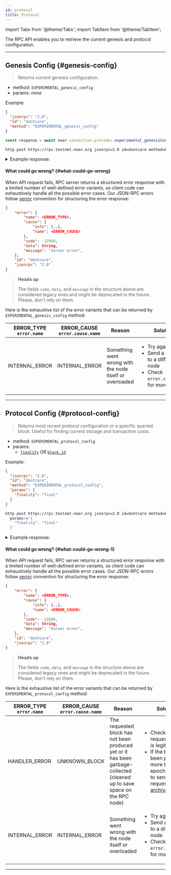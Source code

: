 ```yaml
---
id: protocol
title: Protocol
---
```


import Tabs from '@theme/Tabs';
import TabItem from '@theme/TabItem';


The RPC API enables you to retrieve the current genesis and protocol configuration.

---

## Genesis Config {#genesis-config}

> Returns current genesis configuration.

- method: `EXPERIMENTAL_genesis_config`
- params: _none_

Example:

<Tabs>
<TabItem value="json" label="JSON" default>

```json
{
  "jsonrpc": "2.0",
  "id": "dontcare",
  "method": "EXPERIMENTAL_genesis_config"
}
```

</TabItem>
<TabItem value="js" label="🌐 JavaScript" label="JavaScript">

```js
const response = await near.connection.provider.experimental_genesisConfig();
```

</TabItem>
<TabItem value="http" label="HTTPie">

```bash
http post https://rpc.testnet.near.org jsonrpc=2.0 id=dontcare method=EXPERIMENTAL_genesis_config
```

</TabItem>
</Tabs>

<details>
<summary>Example response: </summary>
<p>

```json
{
  "jsonrpc": "2.0",
  "result": {
    "protocol_version": 29,
    "genesis_time": "2020-07-31T03:39:42.911378Z",
    "chain_id": "testnet",
    "genesis_height": 10885359,
    "num_block_producer_seats": 100,
    "num_block_producer_seats_per_shard": [100],
    "avg_hidden_validator_seats_per_shard": [0],
    "dynamic_resharding": false,
    "protocol_upgrade_stake_threshold": [4, 5],
    "protocol_upgrade_num_epochs": 2,
    "epoch_length": 43200,
    "gas_limit": 1000000000000000,
    "min_gas_price": "5000",
    "max_gas_price": "10000000000000000000000",
    "block_producer_kickout_threshold": 80,
    "chunk_producer_kickout_threshold": 90,
    "online_min_threshold": [90, 100],
    "online_max_threshold": [99, 100],
    "gas_price_adjustment_rate": [1, 100],
    "runtime_config": {
      "storage_amount_per_byte": "90949470177292823791",
      "transaction_costs": {
        "action_receipt_creation_config": {
          "send_sir": 108059500000,
          "send_not_sir": 108059500000,
          "execution": 108059500000
        },
        "data_receipt_creation_config": {
          "base_cost": {
            "send_sir": 4697339419375,
            "send_not_sir": 4697339419375,
            "execution": 4697339419375
          },
          "cost_per_byte": {
            "send_sir": 59357464,
            "send_not_sir": 59357464,
            "execution": 59357464
          }
        },
        "action_creation_config": {
          "create_account_cost": {
            "send_sir": 99607375000,
            "send_not_sir": 99607375000,
            "execution": 99607375000
          },
          "deploy_contract_cost": {
            "send_sir": 184765750000,
            "send_not_sir": 184765750000,
            "execution": 184765750000
          },
          "deploy_contract_cost_per_byte": {
            "send_sir": 6812999,
            "send_not_sir": 6812999,
            "execution": 6812999
          },
          "function_call_cost": {
            "send_sir": 2319861500000,
            "send_not_sir": 2319861500000,
            "execution": 2319861500000
          },
          "function_call_cost_per_byte": {
            "send_sir": 2235934,
            "send_not_sir": 2235934,
            "execution": 2235934
          },
          "transfer_cost": {
            "send_sir": 115123062500,
            "send_not_sir": 115123062500,
            "execution": 115123062500
          },
          "stake_cost": {
            "send_sir": 141715687500,
            "send_not_sir": 141715687500,
            "execution": 102217625000
          },
          "add_key_cost": {
            "full_access_cost": {
              "send_sir": 101765125000,
              "send_not_sir": 101765125000,
              "execution": 101765125000
            },
            "function_call_cost": {
              "send_sir": 102217625000,
              "send_not_sir": 102217625000,
              "execution": 102217625000
            },
            "function_call_cost_per_byte": {
              "send_sir": 1925331,
              "send_not_sir": 1925331,
              "execution": 1925331
            }
          },
          "delete_key_cost": {
            "send_sir": 94946625000,
            "send_not_sir": 94946625000,
            "execution": 94946625000
          },
          "delete_account_cost": {
            "send_sir": 147489000000,
            "send_not_sir": 147489000000,
            "execution": 147489000000
          }
        },
        "storage_usage_config": {
          "num_bytes_account": 100,
          "num_extra_bytes_record": 40
        },
        "burnt_gas_reward": [3, 10],
        "pessimistic_gas_price_inflation_ratio": [103, 100]
      },
      "wasm_config": {
        "ext_costs": {
          "base": 264768111,
          "contract_compile_base": 35445963,
          "contract_compile_bytes": 216750,
          "read_memory_base": 2609863200,
          "read_memory_byte": 3801333,
          "write_memory_base": 2803794861,
          "write_memory_byte": 2723772,
          "read_register_base": 2517165186,
          "read_register_byte": 98562,
          "write_register_base": 2865522486,
          "write_register_byte": 3801564,
          "utf8_decoding_base": 3111779061,
          "utf8_decoding_byte": 291580479,
          "utf16_decoding_base": 3543313050,
          "utf16_decoding_byte": 163577493,
          "sha256_base": 4540970250,
          "sha256_byte": 24117351,
          "keccak256_base": 5879491275,
          "keccak256_byte": 21471105,
          "keccak512_base": 5811388236,
          "keccak512_byte": 36649701,
          "log_base": 3543313050,
          "log_byte": 13198791,
          "storage_write_base": 64196736000,
          "storage_write_key_byte": 70482867,
          "storage_write_value_byte": 31018539,
          "storage_write_evicted_byte": 32117307,
          "storage_read_base": 56356845750,
          "storage_read_key_byte": 30952533,
          "storage_read_value_byte": 5611005,
          "storage_remove_base": 53473030500,
          "storage_remove_key_byte": 38220384,
          "storage_remove_ret_value_byte": 11531556,
          "storage_has_key_base": 54039896625,
          "storage_has_key_byte": 30790845,
          "storage_iter_create_prefix_base": 0,
          "storage_iter_create_prefix_byte": 0,
          "storage_iter_create_range_base": 0,
          "storage_iter_create_from_byte": 0,
          "storage_iter_create_to_byte": 0,
          "storage_iter_next_base": 0,
          "storage_iter_next_key_byte": 0,
          "storage_iter_next_value_byte": 0,
          "touching_trie_node": 16101955926,
          "promise_and_base": 1465013400,
          "promise_and_per_promise": 5452176,
          "promise_return": 560152386,
          "validator_stake_base": 911834726400,
          "validator_total_stake_base": 911834726400
        },
        "grow_mem_cost": 1,
        "regular_op_cost": 3856371,
        "limit_config": {
          "max_gas_burnt": 200000000000000,
          "max_gas_burnt_view": 200000000000000,
          "max_stack_height": 16384,
          "initial_memory_pages": 1024,
          "max_memory_pages": 2048,
          "registers_memory_limit": 1073741824,
          "max_register_size": 104857600,
          "max_number_registers": 100,
          "max_number_logs": 100,
          "max_total_log_length": 16384,
          "max_total_prepaid_gas": 300000000000000,
          "max_actions_per_receipt": 100,
          "max_number_bytes_method_names": 2000,
          "max_length_method_name": 256,
          "max_arguments_length": 4194304,
          "max_length_returned_data": 4194304,
          "max_contract_size": 4194304,
          "max_length_storage_key": 4194304,
          "max_length_storage_value": 4194304,
          "max_promises_per_function_call_action": 1024,
          "max_number_input_data_dependencies": 128
        }
      },
      "account_creation_config": {
        "min_allowed_top_level_account_length": 0,
        "registrar_account_id": "registrar"
      }
    },
    "validators": [
      {
        "account_id": "node0",
        "public_key": "ed25519:7PGseFbWxvYVgZ89K1uTJKYoKetWs7BJtbyXDzfbAcqX",
        "amount": "1000000000000000000000000000000"
      },
      {
        "account_id": "node1",
        "public_key": "ed25519:6DSjZ8mvsRZDvFqFxo8tCKePG96omXW7eVYVSySmDk8e",
        "amount": "1000000000000000000000000000000"
      },
      {
        "account_id": "node2",
        "public_key": "ed25519:GkDv7nSMS3xcqA45cpMvFmfV1o4fRF6zYo1JRR6mNqg5",
        "amount": "1000000000000000000000000000000"
      },
      {
        "account_id": "node3",
        "public_key": "ed25519:ydgzeXHJ5Xyt7M1gXLxqLBW1Ejx6scNV5Nx2pxFM8su",
        "amount": "1000000000000000000000000000000"
      }
    ],
    "transaction_validity_period": 86400,
    "protocol_reward_rate": [1, 10],
    "max_inflation_rate": [1, 20],
    "total_supply": "1031467299046044096035532756810080",
    "num_blocks_per_year": 31536000,
    "protocol_treasury_account": "near",
    "fishermen_threshold": "10000000000000000000",
    "minimum_stake_divisor": 10
  },
  "id": "dontcare"
}
```

</p>
</details>

#### What could go wrong? {#what-could-go-wrong}

When API request fails, RPC server returns a structured error response with a limited number of well-defined error variants, so client code can exhaustively handle all the possible error cases. Our JSON-RPC errors follow [verror](https://github.com/joyent/node-verror) convention for structuring the error response:


```json
{
    "error": {
        "name": <ERROR_TYPE>,
        "cause": {
            "info": {..},
            "name": <ERROR_CAUSE>
        },
        "code": -32000,
        "data": String,
        "message": "Server error",
    },
    "id": "dontcare",
    "jsonrpc": "2.0"
}
```

> **Heads up**
>
> The fields `code`, `data`, and `message` in the structure above are considered legacy ones and might be deprecated in the future. Please, don't rely on them.

Here is the exhaustive list of the error variants that can be returned by `EXPERIMENTAL_genesis_config` method:

<table>
  <thead>
    <tr>
      <th>
        ERROR_TYPE<br />
        <code>error.name</code>
      </th>
      <th>ERROR_CAUSE<br /><code>error.cause.name</code></th>
      <th>Reason</th>
      <th>Solution</th>
    </tr>
  </thead>
  <tbody>
    <tr>
      <td>INTERNAL_ERROR</td>
      <td>INTERNAL_ERROR</td>
      <td>Something went wrong with the node itself or overloaded</td>
      <td>
        <ul>
          <li>Try again later</li>
          <li>Send a request to a different node</li>
          <li>Check <code>error.cause.info</code> for more details</li>
        </ul>
      </td>
    </tr>
  </tbody>
</table>

---

## Protocol Config {#protocol-config}

> Returns most recent protocol configuration or a specific queried block. Useful for finding current storage and transaction costs.

- method: `EXPERIMENTAL_protocol_config`
- params:
  - [`finality`](/api/rpc/setup#using-finality-param) _OR_ [`block_id`](/api/rpc/setup#using-block_id-param)

Example:

<Tabs>
<TabItem value="json" label="JSON" default>

```json
{
  "jsonrpc": "2.0",
  "id": "dontcare",
  "method": "EXPERIMENTAL_protocol_config",
  "params": {
    "finality": "final"
  }
}
```

</TabItem>
<TabItem value="http" label="HTTPie">

```bash
http post https://rpc.testnet.near.org jsonrpc=2.0 id=dontcare method=EXPERIMENTAL_protocol_config \
  params:='{
    "finality": "final"
  }'
```

</TabItem>
</Tabs>

<details>
<summary>Example response: </summary>
<p>

```json
{
  "jsonrpc": "2.0",
  "result": {
    "protocol_version": 45,
    "genesis_time": "2020-07-31T03:39:42.911378Z",
    "chain_id": "testnet",
    "genesis_height": 42376888,
    "num_block_producer_seats": 200,
    "num_block_producer_seats_per_shard": [200],
    "avg_hidden_validator_seats_per_shard": [0],
    "dynamic_resharding": false,
    "protocol_upgrade_stake_threshold": [4, 5],
    "epoch_length": 43200,
    "gas_limit": 1000000000000000,
    "min_gas_price": "5000",
    "max_gas_price": "10000000000000000000000",
    "block_producer_kickout_threshold": 80,
    "chunk_producer_kickout_threshold": 90,
    "online_min_threshold": [90, 100],
    "online_max_threshold": [99, 100],
    "gas_price_adjustment_rate": [1, 100],
    "runtime_config": {
      "storage_amount_per_byte": "10000000000000000000",
      "transaction_costs": {
        "action_receipt_creation_config": {
          "send_sir": 108059500000,
          "send_not_sir": 108059500000,
          "execution": 108059500000
        },
        "data_receipt_creation_config": {
          "base_cost": {
            "send_sir": 4697339419375,
            "send_not_sir": 4697339419375,
            "execution": 4697339419375
          },
          "cost_per_byte": {
            "send_sir": 59357464,
            "send_not_sir": 59357464,
            "execution": 59357464
          }
        },
        "action_creation_config": {
          "create_account_cost": {
            "send_sir": 99607375000,
            "send_not_sir": 99607375000,
            "execution": 99607375000
          },
          "deploy_contract_cost": {
            "send_sir": 184765750000,
            "send_not_sir": 184765750000,
            "execution": 184765750000
          },
          "deploy_contract_cost_per_byte": {
            "send_sir": 6812999,
            "send_not_sir": 6812999,
            "execution": 6812999
          },
          "function_call_cost": {
            "send_sir": 2319861500000,
            "send_not_sir": 2319861500000,
            "execution": 2319861500000
          },
          "function_call_cost_per_byte": {
            "send_sir": 2235934,
            "send_not_sir": 2235934,
            "execution": 2235934
          },
          "transfer_cost": {
            "send_sir": 115123062500,
            "send_not_sir": 115123062500,
            "execution": 115123062500
          },
          "stake_cost": {
            "send_sir": 141715687500,
            "send_not_sir": 141715687500,
            "execution": 102217625000
          },
          "add_key_cost": {
            "full_access_cost": {
              "send_sir": 101765125000,
              "send_not_sir": 101765125000,
              "execution": 101765125000
            },
            "function_call_cost": {
              "send_sir": 102217625000,
              "send_not_sir": 102217625000,
              "execution": 102217625000
            },
            "function_call_cost_per_byte": {
              "send_sir": 1925331,
              "send_not_sir": 1925331,
              "execution": 1925331
            }
          },
          "delete_key_cost": {
            "send_sir": 94946625000,
            "send_not_sir": 94946625000,
            "execution": 94946625000
          },
          "delete_account_cost": {
            "send_sir": 147489000000,
            "send_not_sir": 147489000000,
            "execution": 147489000000
          }
        },
        "storage_usage_config": {
          "num_bytes_account": 100,
          "num_extra_bytes_record": 40
        },
        "burnt_gas_reward": [3, 10],
        "pessimistic_gas_price_inflation_ratio": [103, 100]
      },
      "wasm_config": {
        "ext_costs": {
          "base": 264768111,
          "contract_compile_base": 35445963,
          "contract_compile_bytes": 216750,
          "read_memory_base": 2609863200,
          "read_memory_byte": 3801333,
          "write_memory_base": 2803794861,
          "write_memory_byte": 2723772,
          "read_register_base": 2517165186,
          "read_register_byte": 98562,
          "write_register_base": 2865522486,
          "write_register_byte": 3801564,
          "utf8_decoding_base": 3111779061,
          "utf8_decoding_byte": 291580479,
          "utf16_decoding_base": 3543313050,
          "utf16_decoding_byte": 163577493,
          "sha256_base": 4540970250,
          "sha256_byte": 24117351,
          "keccak256_base": 5879491275,
          "keccak256_byte": 21471105,
          "keccak512_base": 5811388236,
          "keccak512_byte": 36649701,
          "log_base": 3543313050,
          "log_byte": 13198791,
          "storage_write_base": 64196736000,
          "storage_write_key_byte": 70482867,
          "storage_write_value_byte": 31018539,
          "storage_write_evicted_byte": 32117307,
          "storage_read_base": 56356845750,
          "storage_read_key_byte": 30952533,
          "storage_read_value_byte": 5611005,
          "storage_remove_base": 53473030500,
          "storage_remove_key_byte": 38220384,
          "storage_remove_ret_value_byte": 11531556,
          "storage_has_key_base": 54039896625,
          "storage_has_key_byte": 30790845,
          "storage_iter_create_prefix_base": 0,
          "storage_iter_create_prefix_byte": 0,
          "storage_iter_create_range_base": 0,
          "storage_iter_create_from_byte": 0,
          "storage_iter_create_to_byte": 0,
          "storage_iter_next_base": 0,
          "storage_iter_next_key_byte": 0,
          "storage_iter_next_value_byte": 0,
          "touching_trie_node": 16101955926,
          "promise_and_base": 1465013400,
          "promise_and_per_promise": 5452176,
          "promise_return": 560152386,
          "validator_stake_base": 911834726400,
          "validator_total_stake_base": 911834726400
        },
        "grow_mem_cost": 1,
        "regular_op_cost": 3856371,
        "limit_config": {
          "max_gas_burnt": 200000000000000,
          "max_gas_burnt_view": 200000000000000,
          "max_stack_height": 16384,
          "initial_memory_pages": 1024,
          "max_memory_pages": 2048,
          "registers_memory_limit": 1073741824,
          "max_register_size": 104857600,
          "max_number_registers": 100,
          "max_number_logs": 100,
          "max_total_log_length": 16384,
          "max_total_prepaid_gas": 300000000000000,
          "max_actions_per_receipt": 100,
          "max_number_bytes_method_names": 2000,
          "max_length_method_name": 256,
          "max_arguments_length": 4194304,
          "max_length_returned_data": 4194304,
          "max_contract_size": 4194304,
          "max_length_storage_key": 4194304,
          "max_length_storage_value": 4194304,
          "max_promises_per_function_call_action": 1024,
          "max_number_input_data_dependencies": 128
        }
      },
      "account_creation_config": {
        "min_allowed_top_level_account_length": 0,
        "registrar_account_id": "registrar"
      }
    },
    "transaction_validity_period": 86400,
    "protocol_reward_rate": [1, 10],
    "max_inflation_rate": [1, 20],
    "num_blocks_per_year": 31536000,
    "protocol_treasury_account": "near",
    "fishermen_threshold": "340282366920938463463374607431768211455",
    "minimum_stake_divisor": 10
  },
  "id": "dontcare"
}
```

</p>
</details>

#### What could go wrong? {#what-could-go-wrong-1}

When API request fails, RPC server returns a structured error response with a limited number of well-defined error variants, so client code can exhaustively handle all the possible error cases. Our JSON-RPC errors follow [verror](https://github.com/joyent/node-verror) convention for structuring the error response:


```json
{
    "error": {
        "name": <ERROR_TYPE>,
        "cause": {
            "info": {..},
            "name": <ERROR_CAUSE>
        },
        "code": -32000,
        "data": String,
        "message": "Server error",
    },
    "id": "dontcare",
    "jsonrpc": "2.0"
}
```

> **Heads up**
>
> The fields `code`, `data`, and `message` in the structure above are considered legacy ones and might be deprecated in the future. Please, don't rely on them.

Here is the exhaustive list of the error variants that can be returned by `EXPERIMENTAL_protocol_config` method:

<table>
  <thead>
    <tr>
      <th>
        ERROR_TYPE<br />
        <code>error.name</code>
      </th>
      <th>ERROR_CAUSE<br /><code>error.cause.name</code></th>
      <th>Reason</th>
      <th>Solution</th>
    </tr>
  </thead>
  <tbody>
    <tr>
      <td>HANDLER_ERROR</td>
      <td>UNKNOWN_BLOCK</td>
      <td>The requested block has not been produced yet or it has been garbage-collected (cleaned up to save space on the RPC node)</td>
      <td>
        <ul>
          <li>Check that the requested block is legit</li>
          <li>If the block had been produced more than 5 epochs ago, try to send your request to <a href="https://near-nodes.io/intro/node-types#archival-node" target="_blank" rel="noopener noreferrer">an archival node</a></li>
        </ul>
      </td>
    </tr>
    <tr>
      <td>INTERNAL_ERROR</td>
      <td>INTERNAL_ERROR</td>
      <td>Something went wrong with the node itself or overloaded</td>
      <td>
        <ul>
          <li>Try again later</li>
          <li>Send a request to a different node</li>
          <li>Check <code>error.cause.info</code> for more details</li>
        </ul>
      </td>
    </tr>
  </tbody>
</table>

---

